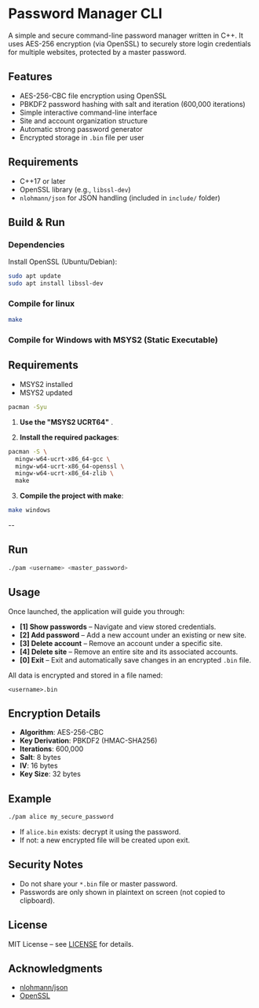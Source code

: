 # Password Manager CLI

A simple and secure command-line password manager written in C++. It uses AES-256 encryption (via OpenSSL) to securely store login credentials for multiple websites, protected by a master password.

## Features

-  AES-256-CBC file encryption using OpenSSL
-  PBKDF2 password hashing with salt and iteration (600,000 iterations)
-  Simple interactive command-line interface
-  Site and account organization structure
-  Automatic strong password generator
-  Encrypted storage in `.bin` file per user

## Requirements

- C++17 or later
- OpenSSL library (e.g., `libssl-dev`)
- `nlohmann/json` for JSON handling (included in `include/` folder)

## Build & Run

### Dependencies

Install OpenSSL (Ubuntu/Debian):

```bash
sudo apt update
sudo apt install libssl-dev
```

### Compile for linux

```bash
make
```

### Compile for Windows with MSYS2 (Static Executable)

## Requirements

- MSYS2 installed
- MSYS2 updated

```bash
pacman -Syu
```

1. **Use the "MSYS2 UCRT64"** .

2. **Install the required packages**:

```bash
pacman -S \
  mingw-w64-ucrt-x86_64-gcc \
  mingw-w64-ucrt-x86_64-openssl \
  mingw-w64-ucrt-x86_64-zlib \
  make
```
3. **Compile the project with make**:

```bash
make windows
```
--


## Run

```bash
./pam <username> <master_password>
```

## Usage

Once launched, the application will guide you through:

- **[1] Show passwords** – Navigate and view stored credentials.
- **[2] Add password** – Add a new account under an existing or new site.
- **[3] Delete account** – Remove an account under a specific site.
- **[4] Delete site** – Remove an entire site and its associated accounts.
- **[0] Exit** – Exit and automatically save changes in an encrypted `.bin` file.

All data is encrypted and stored in a file named:

```
<username>.bin
```

## Encryption Details

- **Algorithm**: AES-256-CBC
- **Key Derivation**: PBKDF2 (HMAC-SHA256)
- **Iterations**: 600,000
- **Salt**: 8 bytes
- **IV**: 16 bytes
- **Key Size**: 32 bytes

## Example

```bash
./pam alice my_secure_password
```

- If `alice.bin` exists: decrypt it using the password.
- If not: a new encrypted file will be created upon exit.

## Security Notes

- Do not share your `*.bin` file or master password.
- Passwords are only shown in plaintext on screen (not copied to clipboard).

## License

MIT License – see [LICENSE](LICENSE) for details.

## Acknowledgments

- [nlohmann/json](https://github.com/nlohmann/json)
- [OpenSSL](https://www.openssl.org/)
